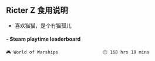 ## Ricter Z 食用说明
- 喜欢猫猫，是个冇猫孤儿

<!-- steam-box start -->
#### - Steam playtime leaderboard
```text
🎮 World of Warships                 🕘 168 hrs 19 mins
```
<!-- Powered by https://github.com/YouEclipse/steam-box . -->
<!-- steam-box end -->
